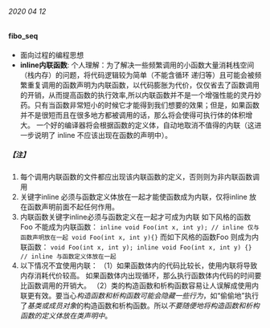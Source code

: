 ###### 2020 04 12

#### fibo_seq

* 面向过程的编程思想
* **inline内联函数**: 
  个人理解：为了解决一些频繁调用的小函数大量消耗栈空间（栈内存）的问题，将代码逻辑较为简单（不能含循环 递归等）且可能会被频繁重复调用的函数声明为内联函数，以代码膨胀为代价，仅仅省去了函数调用的开销，从而提高函数的执行效率,所以内联函数并不是一个增强性能的灵丹妙药。只有当函数非常短小的时候它才能得到我们想要的效果；但是，如果函数并不是很短而且在很多地方都被调用的话，那么将会使得可执行体的体积增大。 一个好的编译器将会根据函数的定义体，自动地取消不值得的内联（这进一步说明了 inline 不应该出现在函数的声明中）。

##### 【注】

1. 每个调用内联函数的文件都应出现该内联函数的定义，否则则为非内联函数调用
2. 关键字inline 必须与函数定义体放在一起才能使函数成为内联，仅将inline 放在函数声明前面不起任何作用。
3. 内联函数关键字inline必须与函数定义在一起才可成为内联
   如下风格的函数Foo 不能成为内联函数：
   `inline void Foo(int x, int y); // inline 仅与函数声明放在一起
   void Foo(int x, int y){}`
   而如下风格的函数Foo 则成为内联函数：
   `void Foo(int x, int y);
   inline void Foo(int x, int y) {} // inline 与函数定义体放在一起`
4. 以下情况不宜使用内联： 
   （1）如果函数体内的代码比较长，使用内联将导致内存消耗代价较高。 如果函数体内出现循环，那么执行函数体内代码的时间要比函数调用的开销大。
   （2）类的构造函数和析构函数容易让人误解成使用内联更有效。要当心*构造函数和析构函数可能会隐藏一些行为*，如“偷偷地”执行了*基类或成员对象*的构造函数和析构函数。所以*不要随便地将构造函数和析构函数的定义体放在类声明中*。    